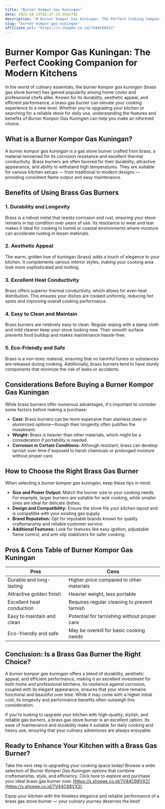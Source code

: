 ```yaml
---
title: "Burner Kompor Gas Kuningan"
date: 2025-10-13T02:27:33.350279Z
description: "# Burner Kompor Gas Kuningan: The Perfect Cooking Companion for Modern Kitchens..."
slug: "burner-kompor-gas-kuningan"
affiliate_url: "https://s.shopee.co.id/7V44C68VX2"
---
```

# Burner Kompor Gas Kuningan: The Perfect Cooking Companion for Modern Kitchens

In the world of culinary essentials, the *burner kompor gas kuningan* (brass gas stove burner) has gained popularity among home cooks and professional chefs alike. Known for its durability, aesthetic appeal, and efficient performance, a brass gas burner can elevate your cooking experience to a new level. Whether you're upgrading your kitchen or searching for a reliable stove for daily use, understanding the features and benefits of *Burner Kompor Gas Kuningan* can help you make an informed choice.

## What is a Burner Kompor Gas Kuningan?

A *burner kompor gas kuningan* is a gas stove burner crafted from brass, a material renowned for its corrosion resistance and excellent thermal conductivity. Brass burners are often favored for their durability, attractive appearance, and ability to withstand high temperatures. They are suitable for various kitchen setups — from traditional to modern designs — providing consistent flame output and easy maintenance.

## Benefits of Using Brass Gas Burners

### 1. Durability and Longevity
Brass is a robust metal that resists corrosion and rust, ensuring your stove remains in top condition over years of use. Its resistance to wear and tear makes it ideal for cooking in humid or coastal environments where moisture can accelerate rusting in lesser materials.

### 2. Aesthetic Appeal
The warm, golden hue of kuningan (brass) adds a touch of elegance to your kitchen. It complements various interior styles, making your cooking area look more sophisticated and inviting.

### 3. Excellent Heat Conductivity
Brass offers superior thermal conductivity, which allows for even heat distribution. This ensures your dishes are cooked uniformly, reducing hot spots and improving overall cooking performance.

### 4. Easy to Clean and Maintain
Brass burners are relatively easy to clean. Regular wiping with a damp cloth and mild cleaner keep your stove looking new. Their smooth surface prevents food buildup and makes maintenance hassle-free.

### 5. Eco-Friendly and Safe
Brass is a non-toxic material, ensuring that no harmful fumes or substances are released during cooking. Additionally, brass burners tend to have sturdy components that minimize the risk of leaks or accidents.

## Considerations Before Buying a Burner Kompor Gas Kuningan

While brass burners offer numerous advantages, it's important to consider some factors before making a purchase:

- **Cost:** Brass burners can be more expensive than stainless steel or aluminized options—though their longevity often justifies the investment.
- **Weight:** Brass is heavier than other materials, which might be a consideration if portability is needed.
- **Corrosion in Certain Conditions:** Although resistant, brass can develop tarnish over time if exposed to harsh chemicals or prolonged moisture without proper care.

## How to Choose the Right Brass Gas Burner

When selecting a *burner kompor gas kuningan*, keep these tips in mind:

- **Size and Power Output:** Match the burner size to your cooking needs. For example, larger burners are suitable for wok cooking, while smaller ones are ideal for delicate dishes.
- **Design and Compatibility:** Ensure the stove fits your kitchen layout and is compatible with your existing gas supply.
- **Brand Reputation:** Opt for reputable brands known for quality craftsmanship and reliable customer service.
- **Additional Features:** Look for features like easy ignition, adjustable flame control, and anti-slip stabilizers for safer cooking.

## Pros & Cons Table of Burner Kompor Gas Kuningan

| Pros                                         | Cons                                   |
|----------------------------------------------|----------------------------------------|
| Durable and long-lasting                   | Higher price compared to other materials   |
| Attractive golden finish                   | Heavier weight, less portable            |
| Excellent heat conduction                  | Requires regular cleaning to prevent tarnish |
| Easy to maintain and clean                 | Potential for tarnishing without proper care |
| Eco-friendly and safe                      | May be overkill for basic cooking needs  |

## Conclusion: Is a Brass Gas Burner the Right Choice?

A *burner kompor gas kuningan* offers a blend of durability, aesthetic appeal, and efficient performance, making it an excellent investment for both home and professional kitchens. Its resilience against corrosion, coupled with its elegant appearance, ensures that your stove remains functional and beautiful over time. While it may come with a higher initial cost, its longevity and performance benefits often outweigh this consideration.

If you're looking to upgrade your kitchen with high-quality, stylish, and reliable gas burners, a brass gas stove burner is an excellent option. Its ease of maintenance and durability make it suitable for daily cooking and heavy use, ensuring that your culinary adventures are always enjoyable.

## Ready to Enhance Your Kitchen with a Brass Gas Burner?

Take the next step in upgrading your cooking space today! Browse a wide selection of *Burner Kompor Gas Kuningan* options that combine craftsmanship, style, and efficiency. Click here to explore and purchase your ideal brass gas burner now: [https://s.shopee.co.id/7V44C68VX2](https://s.shopee.co.id/7V44C68VX2).

Equip your kitchen with the timeless elegance and reliable performance of a brass gas stove burner — your culinary journey deserves the best!